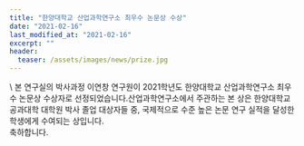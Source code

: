 ```yaml
---
title: "한양대학교 산업과학연구소 최우수 논문상 수상"
date: "2021-02-16"
last_modified_at: "2021-02-16"
excerpt: ""
header:
  teaser: /assets/images/news/prize.jpg
---
```

\\
본 연구실의 박사과정 이연창 연구원이 2021학년도 한양대학교 산업과학연구소 최우수 논문상 수상자로 선정되었습니다.산업과학연구소에서 주관하는 본 상은 한양대학교 공과대학 대학원 박사 졸업 대상자들 중, 국제적으로 수준 높은 논문 연구 실적을 달성한 학생에게 수여되는 상입니다.<br>축하합니다.